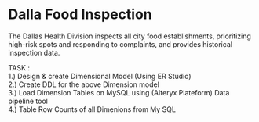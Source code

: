 # Dalla Food Inspection

The Dallas Health Division inspects all city food establishments, prioritizing high-risk spots and responding to complaints, and provides historical inspection data.

TASK : <br>
1.) Design & create  Dimensional Model (Using ER Studio)<br>
2.) Create DDL for the above Dimension model<br>
3.) Load  Dimension Tables on MySQL using (Alteryx Plateform) Data pipeline tool<br>
4.) Table Row Counts of all Dimenions from My SQL
